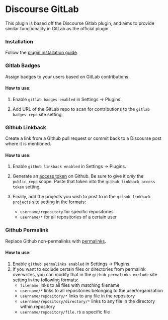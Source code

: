 # Discourse GitLab

This plugin is based off the Discourse Gitlab plugin, and aims to provide similar functionality in GitLab
as the official plugin.

### Installation

Follow the [plugin installation guide](https://meta.discourse.org/t/install-a-plugin/19157).

### Gitlab Badges

Assign badges to your users based on GitLab contributions.

#### How to use:

1. Enable `gitlab badges enabled` in Settings -> Plugins.

2. Add URL of the GitLab repo to scan for contributions to the `gitlab badges repo` site setting.

### Github Linkback

Create a link from a Github pull request or commit back to a Discourse post where it is mentioned.

#### How to use:

1. Enable `github linkback enabled` in Settings -> Plugins.

2. Generate an [access token](https://github.com/settings/tokens) on Github.
   Be sure to give it <em>only</em> the `public_repo` scope. Paste that token into the
   `github linkback access token` setting.

3. Finally, add the projects you wish to post to in the `github linkback projects` site setting in the formats:
   - `username/repository` for specific repositories
   - `username/*` for all repositories of a certain user

### Github Permalink

Replace Github non-permalinks with [permalinks](https://help.github.com/articles/getting-permanent-links-to-files/).

#### How to use:

1. Enable `github permalinks enabled` in Settings -> Plugins.
2. If you want to exclude certain files or directories from permalink overwrites, you can modify that in the `github permalinks exclude` site setting in the following formats:
   - `filename` links to all files with matching filename
   - `username/*` links to all repositories belonging to the user/organization
   - `username/repository/*` links to any file in the repository
   - `username/repository/directory/*` links to any file in the directory within repository
   - `username/repository/file.rb` a specific file
